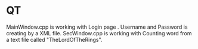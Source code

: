 # QT
MainWindow.cpp is working with Login page . Username and Password is creating by a XML file.
SecWindow.cpp is working with Counting word from a text file called "TheLordOfTheRings".
